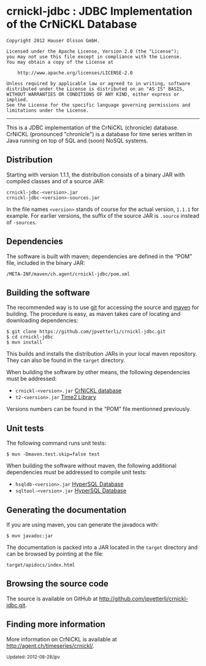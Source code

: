 crnickl-jdbc : JDBC Implementation of the CrNiCKL Database 
==========================================================

	Copyright 2012 Hauser Olsson GmbH.
	
	Licensed under the Apache License, Version 2.0 (the "License");
	you may not use this file except in compliance with the License.
	You may obtain a copy of the License at
	
    	http://www.apache.org/licenses/LICENSE-2.0

	Unless required by applicable law or agreed to in writing, software
	distributed under the License is distributed on an "AS IS" BASIS,
	WITHOUT WARRANTIES OR CONDITIONS OF ANY KIND, either express or implied.
	See the License for the specific language governing permissions and
	limitations under the License.

*** 

This is a JDBC implementation of the CrNiCKL (chronicle) database. 
CrNiCKL (pronounced "chronicle") is a database for time series written in 
Java running on top of SQL and (soon) NoSQL systems.

Distribution
------------

Starting with version 1.1.1, the distribution consists of a binary JAR with 
compiled classes and of a source JAR:


	crnickl-jdbc-<version>.jar
	crnickl-jdbc-<version>-sources.jar

In the file names `<version>` stands of course for the actual version,
`1.1.1` for example. For earlier versions, the suffix of the source JAR 
is `.source` instead of `-sources`.    

Dependencies
------------

The software is built with maven; dependencies are defined in the <q>POM</q>
file, included in the binary JAR:

	/META-INF/maven/ch.agent/crnickl-jdbc/pom.xml

Building the software
---------------------

The recommended way is to use [git](http://git-scm.com) for accessing the
source and [maven](<http://maven.apache.org/>) for building. The procedure 
is easy, as maven takes care of locating and downloading dependencies:

	$ git clone https://github.com/jpvetterli/crnickl-jdbc.git
	$ cd crnickl-jdbc
	$ mvn install

This builds and installs the distribution JARs in your local maven
repository. They can also be found in the `target` directory.

When building the software by other means, the following dependencies must be
addressed:

- `crnickl-<version>.jar` [CrNiCKL database](http://agent.ch/timeseries/crnickl/)
- `t2-<version>.jar` [Time2 Library](http://agent.ch/timeseries/t2/)  

Versions numbers can be found in the <q>POM</q> file mentionned previously. 

Unit tests
----------

The following command runs unit tests:

	$ mvn -Dmaven.test.skip=false test

When building the software without maven, the following 
additional dependencies must be addressed to compile unit tests:

- `hsqldb-<version>.jar` [HyperSQL Database](http://hsqldb.org/)
- `sqltool-<version>.jar` [HyperSQL Database](http://hsqldb.org/)

Generating the documentation
----------------------------

If you are using maven, you can generate the javadocs with:

	$ mvn javadoc:jar

The documentation is packed into a JAR located in the `target` directory
and can be browsed by pointing at the file:

	target/apidocs/index.html

Browsing the source code
------------------------

The source is available on GitHub at 
<http://github.com/jpvetterli/crnickl-jdbc.git>.

Finding more information
------------------------

More information on CrNiCKL is available at 
<http://agent.ch/timeseries/crnickl/>.

<small>Updated: 2012-08-28/jpv</small>

<link rel="stylesheet" type="text/css" href="README.css"/>

